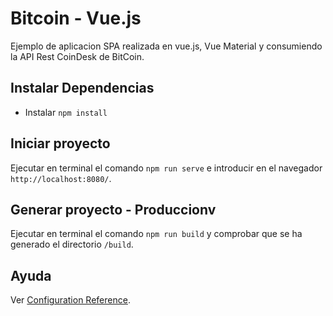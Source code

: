 # Bitcoin - Vue.js

Ejemplo de aplicacion SPA realizada en vue.js, Vue Material y consumiendo la API Rest CoinDesk de BitCoin.

## Instalar Dependencias
- Instalar `npm install`

## Iniciar proyecto
Ejecutar en terminal el comando `npm run serve` e introducir en el navegador `http://localhost:8080/`.

## Generar proyecto - Produccionv
Ejecutar en terminal el comando `npm run build` y comprobar que se ha generado el directorio `/build`. 

## Ayuda
Ver [Configuration Reference](https://cli.vuejs.org/config/).